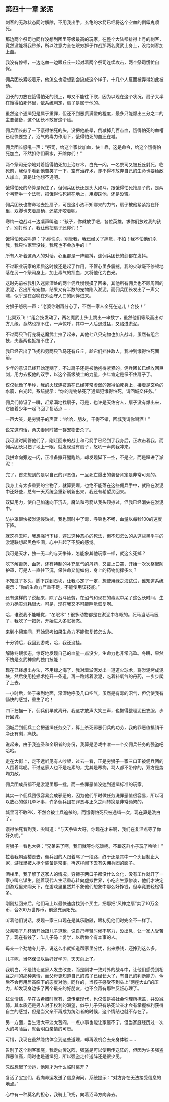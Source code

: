 ## 第四十一章 淤泥

刺客的无敌状态同时解除，不用我出手，玄龟的水箭已经将这个空血的倒霉鬼喷死。

那边两个祭司也同样没想到团里等级最高的玩家，在整个大陆都排得上号的刺客，竟然没能将我秒杀，所以注意力全在跟穷狮子作战那两名魔武士身上，没给刺客加上血。

我没有停顿，一边吃血一边跟丘丘一起对着两个祭司连续攻击，两个祭司慌忙自保。

佣兵团长紧咬着牙，他怎么也没想到会搞成这个样子，十几个人反而被弄得如此被动。

团长的刀放在饿得怕死的颈上，却又不能往下砍，因为以现在这个状况，扇子大半在饿得怕死怀里，依系统判定，扇子是属于他的。

虽然这个通缉犯是属于重罪，但还不到恶贯满盈的程度，最多只能爆出三分之二的主要装备，这个团长不敢冒这个险。

佣兵团长敲了一下饿得怕死的头，没把他敲晕，倒减掉几百点血，饿得怕死的血槽已经快要空了，沼气的毒力作用下，饿得怕死的血还在减。

佣兵团长怒吼一声：“祭司，给这个家伙加血，快！靠，这是命令，给这个饿得怕死加血，不然扣你们薪水，开除你们！”

两个祭司无奈地对着饿得怕死加上治疗术，白光一闪，一名祭司又被丘丘射死，临死前，我似乎看到他苦笑了一下，空有治疗术，却不得不放弃自己的生命也要给敌人加血，真是让他想不通吧。

饿得怕死的命算是保住了，但佣兵团长还是头大如斗。跟饿得怕死抢扇子的，是两个弓箭手一个法师，把饿得怕死拖在地上，用脚踩他，还是没辙。

佣兵团长也拼命地去扯扇子，可是这小孩不知哪来的力气，扇子被他紧紧抱在怀里，双脚也夹着扇柄，还拿牙咬着呢。

寒梅一边战斗一边凄声叫道：“孩子，你就放手吧，各位英雄，求你们放过我的孩子，别打他了，我让他把扇子还你们！”

饿得怕死尖叫道：“妈你快杀，别管我，我已经关了痛觉，不怕！我不怕他们杀我，我只怕家里没钱，我死也不会放手的！”

所有人听着这两人的对话，心里都是一阵颤抖，连佣兵团长的剑都在发抖。

不过职业玩家的素质这时候还是起了作用，不管心里多震撼，我的火球毫不停顿地落在另一个祭司身上，加上毒气的扣血，又将他化为白光。

这时先前被我引入迷雾深处的两个佣兵慢慢摸了回来，其他所有佣兵也不顾周围的淤泥，召出所有宠物，结果又有半数的宠物陷入淤泥。而佣兵团长发出了一声尖啸，似乎是在召唤在外面守入口的同伴进来。

穷狮子怒吼一声：“老婆你别再分心了，不然一家人全死在这儿！合技！”

“比翼双飞！”组合技发动了，两名魔武士头上跳出一串数字，虽然他们等级高出对方几级，竟然也撑不住，一声惊呼，其中一人后退过猛，又陷进淤泥。

不过两只飞行宠将这魔武士拉了起来，其他七八只宠物也加入战斗，虽然有组合技，夫妻两也抵挡不住了。

我已经召出了飞扬和另两只飞马还有丘丘，趁它们挡住敌人，我冲到饿得怕死面前。

少年的意识已经开始迷糊了，不过扇子还是被他抱得紧紧的。佣兵团长已经收回巨剑，用力去扳他的双手，以这个高级战士的力量，少年肯定是保不住扇子了。

仅仅犹豫了半秒，我的火球连技落在已经非常虚弱的饿得怕死身上，接着是玄龟的水箭，白光起，系统提示：“你的宠物杀死了通缉犯饿得怕死，请回城交任务。”

佣兵们惊讶了一瞬，赶紧满地找扇子，可是，也许是天佑穷人，扇子没有爆出来，它随着少年一起飞回了复活点……

一声大笑，是穷狮子的声音：“哈哈，朋友，干得不错，回城我请你喝酒！”

说完这句话，两夫妻同时被一群宠物击杀了。

我可没时间管他们了，刚赶回来的战士和弓箭手已经到了我身后，正攻击着我，而佣兵团长只扫了地上一眼，就发现没有扇子，怒吼一声向我冲来。

我拼命向旁边一闪，正准备撒开腿跑路，却发现脚下一空，不是空，而是踩进了淤泥！

完了，首先想到的是以自己的罪恶值，一旦死亡爆出的装备肯定是非常可观的。

我身上有太多重要的宝物了，就算要爆，也绝不能落在这些佣兵手中，就陷在淤泥中还好些，总有一天系统会重新刷新出来，我还有希望买回来。

双脚用力，使自己加速向下沉去，魔法和弓箭从我头顶掠过，但我已经消失在淤泥中。

防护罩很快被淤泥侵蚀掉，我也同时中了毒，呼吸也不畅，血量以每秒100的速度下降。

就这样去吧，我想强行下线，避过这种恶心的死法，但不知怎么的从这些黑乎乎的淤泥联想起黑色空间，心中升起了不服的感觉。

我可是天才，独一无二的与天争锋，怎能象其他玩家一样，就这么死掉？

吃下解毒药、血药，还有特制的补充氧气的丹药，又戴上口罩，开始一次次祭起防护罩，可是人一直往下沉，保住命又能如何，身上的药物能撑多久？

不知过了多久，脚下踩到石块，让我心定了一定，想使用绿之海试试，谁知道系统提示：“你的生命力严重不足，不能使用该技能。”

还有这样的？说起来，除了战斗疲劳，在沼气和现在的毒泥中呆了这么长时间，生命力确实消耗很大。可是，现在我又不可能睡觉恢复啊。

哈，谁说我不能睡觉，“冬眠术”！很多动物都是在淤泥中冬眠的。死马当活马医了，我吃了一把药，开始进入冬眠状态。

来到小憩空间，开始思考如果生命力不能恢复该怎么办。

十分钟后，我回到游戏，哈，我还没挂。

解除冬眠状态，惊讶地发现自己的血量一点没少，生命力也非常充盈。冬眠，果然不愧是玄武神兽的独门技能！

现在已经想出办法，不用绿之海了，我对着淤泥发出一道道火球术，将淤泥烤成泥块，然后使用挖掘术挖开一条道，再一路烤着淤泥，吃着补氧气的丹药，一步步爬了上去。

一小时后，终于来到地面，深深地呼吸几口空气，虽然是有毒的沼气，但仍使我有畅快的感觉，重生了哈！

四下扫描一下，佣兵们早就离开，我这才放声大笑三声，也懒得整理泥巴衣服，步行回城。

回城后到佣兵工会把通缉任务交了，算上杀死邪恶佣兵的功劳，我的罪恶值抵销干净还有剩，痛快。

说起来，由于我盗圣和全职者的身份，我算是游戏中唯一一个交佣兵任务的强盗吧哈哈。

走在大街上，走不远听见有人吵架，过去一看，正是穷狮子一家三口正被佣兵团的人围着骂呢。不过这家人也不是吃素的，尤其是寒梅，骂人都不带停的，双方是势均力敌。

佣兵团成员都不是淤泥里那一批，而一些罪恶值没达到通缉标准的玩家。

其实一个佣兵团很容易变成邪恶的，因为他们平时做任务洗罪恶值很容易，所以可以放心的做几单坏事，许多佣兵团在罪恶与正义之间转换是非常频繁的。

城里可不敢PK，不然会被士兵追杀的，而饿得怕死只被通缉一次，现在算是洗白了。

饿得怕死看到我，尖叫道：“与天争锋大哥，你现在才来啊，我们在复活点等了你好久呢。”

穷狮子一看也大笑：“兄弟来了啊，我们就等你吃饭呢，不跟这群小子玩了哈哈！”

拉着我朝酒楼走去，佣兵团的人跟着骂了一段路，终于还是其中一个头目制止大家，游戏里被人抢个装备是常事，再这样闹下去有失佣兵团的面子。

酒楼里，我了解了这家人的情况。穷狮子两口子都没什么文化，没有工作就开了一家小叫店谋生。随着现代人生活重心转向虚拟世界，小吃店生意惨淡，他们才决定到游戏里来闯天下，在游戏里虽然并不象他们想象中那么好挣钱，但毕竟要轻松得多。

刚刚挂回来后，他们马上以最快速度找到个买主，把那把“风神之扇”卖了10万金币，合200万世界币，前途充满阳光。

听着他们说话，发现一家三口现在是其乐融融，跟初见他们时完全不一样了。

父亲喝了几杯酒开始跟儿子道歉，说自己年轻时候不努力，没出息，让一家人受苦了，现在有钱了，叫儿子马上复学，以后做个有本事的人。

母亲一个劲地夸儿子，说这么小就知道帮家里分忧，出来挣钱，还挣到这么多。

儿子呢，当然保证以后好好学习，天天向上了。

我明白，不是钱让这家人发生改变，而是刚才一致对外的战斗中，让他们感受到相互之间的那种亲情，而父母更知道自己的孩子已经长大了，有自己的判断能力，今后不会再用居高临下的态度对他。同样的，当孩子感受不到头上“两座大山”的压力，却发现身边多了两个最亲的好朋友，也不会再有那种反叛心理了。

弑父情结，早在古希腊时就有，流传至现代，也仅仅是被社会伦理所掩盖，并没减弱。其本质还是男人对于权利的渴望，似乎儿子只有杀死父亲才会有掌握权利获得自主的感觉，但是当父亲不再成为统治者的时候，这个情结也就不存在了。

另一方面，当生活太平淡太苦闷，一点小事也能让家庭不宁，但当家庭经历过一次大的考验后，就会明白亲情的可贵。

可惜，我现在虽然隐约体会到这些道理，却再没机会去亲身体验……

告别了这个刺客家庭，我走向传送阵，强盗是可以使用传送阵的，但因为许多强盗罪恶值高，同时也是通缉犯，所以强盗走传送阵还是很少见。

忽然想起了命运，他刚才为什么临时离开？

复活了宝宝们，我向命运发送了信息询问，系统提示：“对方身在无法接受信息的地点。”

心中有一种莫名的担心，我骑上飞扬，向着沼泽方向奔去。

